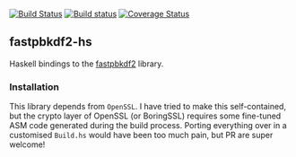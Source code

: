 [![Build Status](https://travis-ci.org/adinapoli/fastpbkdf2-hs.svg?branch=master)](https://travis-ci.org/adinapoli/fastpbkdf2-hs)
[![Build status](https://ci.appveyor.com/api/projects/status/3bkcrxd1m4xngerc?svg=true)](https://ci.appveyor.com/project/adinapoli/fastpbkdf2-hs)
[![Coverage Status](https://coveralls.io/repos/github/adinapoli/fastpbkdf2-hs/badge.svg?branch=master)](https://coveralls.io/github/adinapoli/fastpbkdf2-hs?branch=master)

## fastpbkdf2-hs

Haskell bindings to the [fastpbkdf2](https://github.com/ctz/fastpbkdf2) library.

### Installation

This library depends from `OpenSSL`. I have tried to make this self-contained, but the
crypto layer of OpenSSL (or BoringSSL) requires some fine-tuned ASM code generated during
the build process. Porting everything over in a customised `Build.hs` would have been too
much pain, but PR are super welcome!
